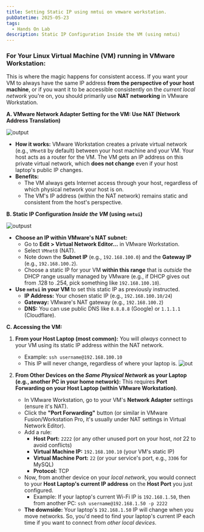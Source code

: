 ```yaml
---
title: Setting Static IP using nmtui on vmware workstation.
pubDatetime: 2025-05-23
tags:
  - Hands On Lab
description: Static IP Configuration Inside the VM (using nmtui)
---
```



### For Your Linux Virtual Machine (VM) running in VMware Workstation:

This is where the magic happens for consistent access. If you want your VM to always have the same IP address **from the perspective of your host machine**, or if you want it to be accessible consistently on the *current local network* you're on, you should primarily use **NAT networking** in VMware Workstation.



**A. VMware Network Adapter Setting for the VM: Use NAT (Network Address Translation)**

![output](@/assets/images/vm-settings-stip.png)

* **How it works:** VMware Workstation creates a private virtual network (e.g., `VMnet8` by default) between your host machine and your VM. Your host acts as a router for the VM. The VM gets an IP address on this private virtual network, which **does not change** even if your host laptop's public IP changes.
* **Benefits:**
    * The VM always gets Internet access through your host, regardless of which physical network your host is on.
    * The VM's IP address (within the NAT network) remains static and consistent from the host's perspective.
   
**B. Static IP Configuration *Inside the VM* (using `nmtui`)**

![outpust](@/assets/images/nmtui.png)

* **Choose an IP within VMware's NAT subnet:**
    * Go to **Edit > Virtual Network Editor...** in VMware Workstation.
    * Select `VMnet8` (NAT).
    * Note down the **Subnet IP** (e.g., `192.168.100.0`) and the **Gateway IP** (e.g., `192.168.100.2`).
    * Choose a static IP for your VM **within this range** that is *outside* the DHCP range usually managed by VMware (e.g., if DHCP gives out from .128 to .254, pick something like `192.168.100.10`).
* **Use `nmtui` in your VM** to set this static IP as previously instructed.
    * **IP Address:** Your chosen static IP (e.g., `192.168.100.10/24`)
    * **Gateway:** VMware's NAT gateway (e.g., `192.168.100.2`)
    * **DNS:** You can use public DNS like `8.8.8.8` (Google) or `1.1.1.1` (Cloudflare).

**C. Accessing the VM:**

1.  **From your Host Laptop (most common):**
    You will *always* connect to your VM using its static IP address within the NAT network.
    * Example: `ssh username@192.168.100.10`
    * This IP will never change, regardless of where your laptop is.
    ![out](@/assets/images/Screenshot_20250531_104130.png)

2.  **From Other Devices on the *Same Physical Network* as your Laptop (e.g., another PC in your home network):**
    This requires **Port Forwarding on your Host Laptop (within VMware Workstation)**.
    * In VMware Workstation, go to your VM's **Network Adapter** settings (ensure it's NAT).
    * Click the **"Port Forwarding"** button (or similar in VMware Fusion/Workstation Pro, it's usually under NAT settings in Virtual Network Editor).
    * Add a rule:
        * **Host Port:** `2222` (or any other unused port on your host, *not* 22 to avoid conflicts)
        * **Virtual Machine IP:** `192.168.100.10` (your VM's static IP)
        * **Virtual Machine Port:** `22` (or your service's port, e.g., `3306` for MySQL)
        * **Protocol:** TCP
    * Now, from another device on your *local network*, you would connect to your **Host Laptop's current IP address** on the **Host Port** you just configured.
        * Example: If your laptop's current Wi-Fi IP is `192.168.1.50`, then from another PC: `ssh username@192.168.1.50 -p 2222`
    * **The downside:** Your laptop's `192.168.1.50` IP will change when you move networks. So, you'd need to find your laptop's current IP each time if you want to connect from *other local devices*.
